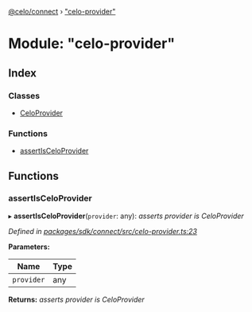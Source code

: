 [@celo/connect](../README.md) › ["celo-provider"](_celo_provider_.md)

# Module: "celo-provider"

## Index

### Classes

* [CeloProvider](../classes/_celo_provider_.celoprovider.md)

### Functions

* [assertIsCeloProvider](_celo_provider_.md#assertisceloprovider)

## Functions

###  assertIsCeloProvider

▸ **assertIsCeloProvider**(`provider`: any): *asserts provider is CeloProvider*

*Defined in [packages/sdk/connect/src/celo-provider.ts:23](https://github.com/celo-org/celo-monorepo/blob/master/packages/sdk/connect/src/celo-provider.ts#L23)*

**Parameters:**

Name | Type |
------ | ------ |
`provider` | any |

**Returns:** *asserts provider is CeloProvider*
